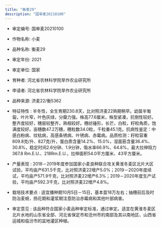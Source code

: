 ```yaml
---
title: "衡麦29"
description: "国审麦20210100"
---
```

* 审定编号:  国审麦20210100

*  作物名称:  小麦

*  品种名称:  衡麦29

*  审定年份:  2021

*  审定单位:  国家

* 育种者:  河北省农林科学院旱作农业研究所

*  申请者:  河北省农林科学院旱作农业研究所

*  品种来源:  济麦22/衡5362

*  特征特性 : 
半冬性，全生育期230.8天，比对照济麦22熟期稍早。幼苗半匍匐，叶片窄，叶色灰绿，分蘖力强。株高77.6厘米，株型紧凑，抗倒性较好。整齐度较好，穗层较整齐，熟相较好。穗纺锤形，长芒，白粒，籽粒角质，饱满度较好。亩穗数47.2万穗，穗粒数34.0粒，千粒重45.1克。抗病性鉴定：中感白粉病、纹枯病，高感条锈病、叶锈病、赤霉病。品质检测：籽粒容重809.8克/升、827克/升，蛋白质含量14.2%、15.0%，湿面筋含量36.4%、30.8%，稳定时间2.6分钟、1.9分钟，吸水率66.9%、64.8%，最大拉伸阻力367.8 Rm.E.U.、218Rm.E.U.，拉伸面积54.0平方厘米、43平方厘米。
 
*  产量表现 : 
2018－2019年度参加国家小麦良种联合攻关黄淮冬麦区北片大区试验，平均亩产631.5千克，比对照济麦22增产5.0%；2019－2020年度续试，平均亩产571.9千克，比对照济麦22增产6.3%；2019－2020年度生产试验，平均亩产592.3千克，比对照济麦22增产4.8%。

*  栽培技术要点 : 
适宜播种期10月5日－15日，基本苗18万左右；抽穗前后及时防治麦蚜，扬花期和灌浆期注意防治赤霉病和其他叶部病害。

*  审定意见 : 
该品种符合国家小麦品种审定标准，通过审定。适宜在黄淮冬麦区北片水地的山东省全部、河北省保定市和沧州市的南部及其以南地区、山西省运城和临汾市的盆地灌区种植。
